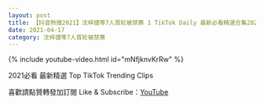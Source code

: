 ```yaml
---
layout: post
title: 【抖音熱搜2021】沈梓捷等7人首轮被禁赛 1 TikTok Daily 最新必看精選合集2021 04 17
date: 2021-04-17
category: 沈梓捷等7人首轮被禁赛
---
```


{% include youtube-video.html id="mNfjknvKrRw" %}

2021必看 最新精選 Top TikTok Trending Clips

喜歡請點贊轉發加訂閱 Like & Subscribe：[YouTube](https://www.youtube.com/channel/UCAoR7VcanIPd04uEq_GIylA/videos)


